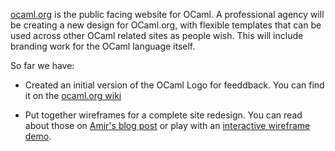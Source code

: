 [ocaml.org](http://ocaml.org) is the public facing website for OCaml. A professional agency will be creating a new design for OCaml.org, with flexible templates that can be used across other OCaml related sites as people wish. This will include branding work for the OCaml language itself.

So far we have:

- Created an initial version of the OCaml Logo for feeddback. You can find
it on the
[ocaml.org wiki](https://github.com/ocaml/ocaml.org/wiki/Draft-OCaml-Logos)

- Put together wireframes for a complete site redesign. You can read about those on
[Amir's blog post](http://amirchaudhry.com/wireframe-demos-for-ocamlorg) or play with an [interactive wireframe demo](https://ocaml.mybalsamiq.com/projects/public-demo/naked/0_home?key=b897ea86d8a8199c6e46b3295ddf630dfa33e5e1).

